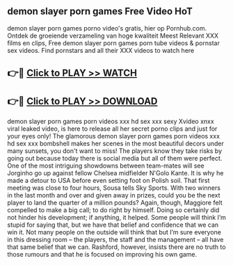## demon slayer porn games Free Video HoT 

demon slayer porn games porno video's gratis, hier op Pornhub.com. Ontdek de groeiende verzameling van hoge kwaliteit Meest Relevant XXX films en clips,
Free demon slayer porn games porn tube videos & pornstar sex videos. Find pornstars and all their XXX videos to watch here


## 👉🔴 [Click to PLAY >> WATCH](http://us.freeplayer.one?title=demon_slayer_porn_games&ref=16D)

## 👉🔴 [Click to PLAY >> DOWNLOAD](http://us.freeplayer.one?title=demon_slayer_porn_games&ref=16D)


demon slayer porn games porn videos xxx hd sex xxx sexy Xvideo xnxx viral leaked video, is here to release all her secret porno clips and just for your eyes only! The glamorous demon slayer porn games porn videos xxx hd sex xxx bombshell makes her scenes in the most beautiful decors under many sunsets, you don't want to miss! The players know they take risks by going out because today there is social media but all of them were perfect. One of the most intriguing showdowns between team-mates will see Jorginho go up against fellow Chelsea midfielder N'Golo Kante. It is why he made a detour to USA before even setting foot on Polish soil. That first meeting was close to four hours, Sousa tells Sky Sports. With two winners in the last month and over and given away in prizes, could you be the next player to land the quarter of a million pounds? Again, though, Maggiore felt compelled to make a big call; to do right by himself. Doing so certainly did not hinder his development; if anything, it helped. Some people will think I’m stupid for saying that, but we have that belief and confidence that we can win it. Not many people on the outside will think that but I’m sure everyone in this dressing room – the players, the staff and the management – all have that same belief that we can. Rashford, however, insists there are no truth to those rumours and that he is focused on improving his own game.